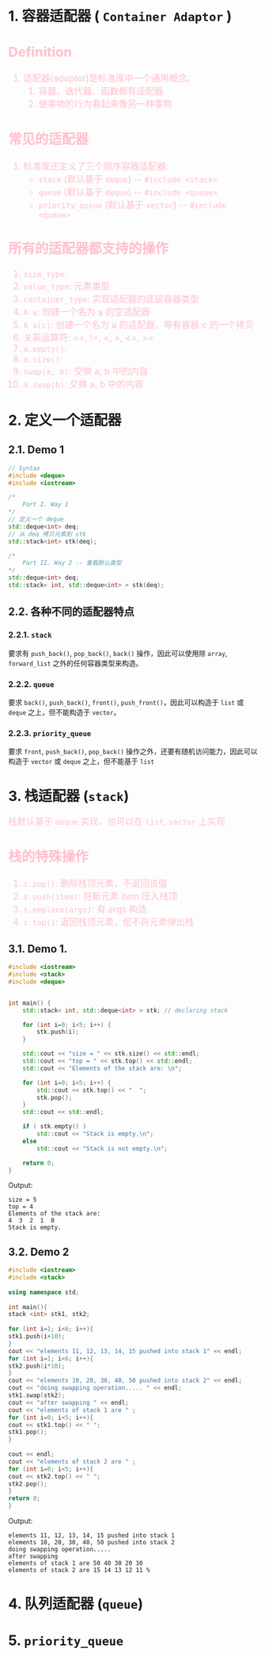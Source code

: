 <!--
 * @Descripttion: 
 * @version: 
 * @Author: sch
 * @Date: 2022-04-15 20:39:37
 * @LastEditors: sch
 * @LastEditTime: 2022-04-15 21:49:32
-->
# 1. 容器适配器 ( `Container Adaptor` )
<font color="pink" size="4">

Definition
----------
1. 适配器(adaptor)是标准库中一个通用概念。
   1. 容器、迭代器、函数都有适配器
   2. 使事物的行为看起来像另一种事物

常见的适配器
----------
1. 标准库还定义了三个顺序容器适配器:
    - `stack` (默认基于 `deque`) -- `#include <stack>`
    - `queue` (默认基于 `deque`) -- `#include <queue>`
    - `priority_queue` (默认基于 `vector`) -- `#include <queue>`

所有的适配器都支持的操作
--------------------
1. `size_type`: 
2. `value_type`: 元素类型
3. `container_type`: 实现适配器的底层容器类型
4. `A a`: 创建一个名为 a 的空适配器
5. `A a(c)`: 创建一个名为 a 的适配器，带有容器 c 的一个拷贝
6. 关系运算符: ==, !=, <, >, <=, >=
7. `a.empty()`: 
8. `a.size()`: 
9. `swap(a, b)`: 交换 a, b 中的内容
10. `a.swap(b)`: 交换 a, b 中的内容

</font>

# 2. 定义一个适配器

## 2.1. Demo 1
```c++
// Syntax
#include <deque>
#include <iostream>

/*
    Part I. Way 1
*/
// 定义一个 deque
std::deque<int> deq;
// 从 deq 拷贝元素到 stk
std::stack<int> stk(deq);

/*
    Part II. Way 2 -- 重载默认类型
*/
std::deque<int> deq;
std::stack< int, std::deque<int> > stk(deq);
```

## 2.2. 各种不同的适配器特点
### 2.2.1. `stack`
要求有 `push_back()`, `pop_back()`, `back()` 操作，因此可以使用除 `array`, `forward_list` 之外的任何容器类型来构造。

### 2.2.2. `queue`
要求 `back()`, `push_back()`, `front()`, `push_front()`，因此可以构造于 `list` 或 `deque` 之上，但不能构造于 `vector`。

### 2.2.3. `priority_queue`
要求 `front`, `push_back()`, `pop_back()` 操作之外，还要有随机访问能力，因此可以构造于 `vector` 或 `deque` 之上，但不能基于 `list`

# 3. 栈适配器 (`stack`)
<font color="pink" size="4">

栈默认基于 `deque` 实现，也可以在 `list`, `vector` 上实现

栈的特殊操作
----------
1. `s.pop()`: 删除栈顶元素，不返回该值
2. `s.push(item)`: 将新元素 item 压入栈顶
3. `s.emplace(args)`: 有 args 构造
4. `s.top()`: 返回栈顶元素，但不将元素弹出栈

</font>

## 3.1. Demo 1.
```c++
#include <iostream>
#include <stack>
#include <deque>


int main() {
    std::stack< int, std::deque<int> > stk; // declaring stack

    for (int i=0; i<5; i++) {
        stk.push(i);
    }    

    std::cout << "size = " << stk.size() << std::endl;
    std::cout << "top = " << stk.top() << std::endl;
    std::cout << "Elements of the stack are: \n";

    for (int i=0; i<5; i++) {
        std::cout << stk.top() << "  ";
        stk.pop();
    }
    std::cout << std::endl;

    if ( stk.empty() )
        std::cout << "Stack is empty.\n";
    else
        std::cout << "Stack is not empty.\n";

    return 0;
}
```
Output:
```shell
size = 5
top = 4
Elements of the stack are: 
4  3  2  1  0  
Stack is empty.
```

## 3.2. Demo 2
```c++
#include <iostream>
#include <stack>
 
using namespace std;
 
int main(){
stack <int> stk1, stk2;
 
for (int i=1; i<6; i++){
stk1.push(i+10);
}
cout << "elements 11, 12, 13, 14, 15 pushed into stack 1" << endl;
for (int i=1; i<6; i++){
stk2.push(i*10);
}
cout << "elements 10, 20, 30, 40, 50 pushed into stack 2" << endl;
cout << "doing swapping operation..... " << endl;
stk1.swap(stk2);
cout << "after swapping " << endl;
cout << "elements of stack 1 are " ;
for (int i=0; i<5; i++){
cout << stk1.top() << " ";
stk1.pop();
}
 
cout << endl;
cout << "elements of stack 2 are " ;
for (int i=0; i<5; i++){
cout << stk2.top() << " ";
stk2.pop();
}
return 0;
}
```

Output:
```shell
elements 11, 12, 13, 14, 15 pushed into stack 1
elements 10, 20, 30, 40, 50 pushed into stack 2
doing swapping operation..... 
after swapping 
elements of stack 1 are 50 40 30 20 10 
elements of stack 2 are 15 14 13 12 11 % 
```

# 4. 队列适配器 (`queue`)

# 5. `priority_queue`